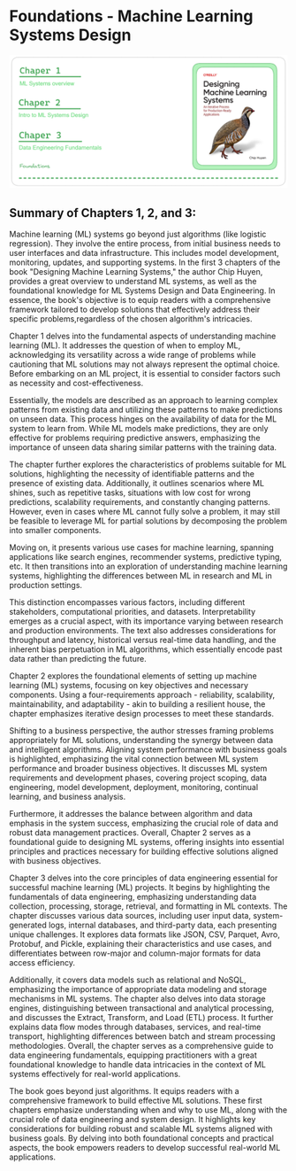 
# Foundations - Machine Learning Systems Design

<p align="center">
  <img width="800" src="../../Imgs/Chapter123_DMLS.png">
</p>

## Summary of Chapters 1, 2, and 3:

Machine learning (ML) systems go beyond just algorithms (like logistic regression). They involve the entire process, from initial business needs to user interfaces and data infrastructure. This includes model development, monitoring, updates, and supporting systems. In the first 3 chapters of the book "Designing Machine Learning Systems," the author Chip Huyen, provides a great overview to understand ML systems, as well as the foundational knowledge for ML Systems Design and Data Engineering. In essence, the book's objective is to equip readers with a comprehensive framework tailored to develop solutions that effectively address their specific problems,regardless of the chosen algorithm's intricacies.

Chapter 1 delves into the fundamental aspects of understanding machine learning (ML). It addresses the question of when to employ ML, acknowledging its versatility across a wide range of problems while cautioning that ML solutions may not always represent the optimal choice. Before embarking on an ML project, it is essential to consider factors such as necessity and cost-effectiveness.

Essentially, the models are described as an approach to learning complex patterns from existing data and utilizing these patterns to make predictions on unseen data. This process hinges on the availability of data for the ML system to learn from. While ML models make predictions, they are only effective for problems requiring predictive answers, emphasizing the importance of unseen data sharing similar patterns with the training data.

The chapter further explores the characteristics of problems suitable for ML solutions, highlighting the necessity of identifiable patterns and the presence of existing data. Additionally, it outlines scenarios where ML shines, such as repetitive tasks, situations with low cost for wrong predictions, scalability requirements, and constantly changing patterns. However, even in cases where ML cannot fully solve a problem, it may still be feasible to leverage ML for partial solutions by decomposing the problem into smaller components.

Moving on, it presents various use cases for machine learning, spanning applications like search engines, recommender systems, predictive typing, etc. It then transitions into an exploration of understanding machine learning systems, highlighting the differences between ML in research and ML in production settings.

This distinction encompasses various factors, including different stakeholders, computational priorities, and datasets. Interpretability emerges as a crucial aspect, with its importance varying between research and production environments. The text also addresses considerations for throughput and latency, historical versus real-time data handling, and the inherent bias perpetuation in ML algorithms, which essentially encode past data rather than predicting the future.

Chapter 2 explores the foundational elements of setting up machine learning (ML) systems, focusing on key objectives and necessary components. Using a four-requirements approach - reliability, scalability, maintainability, and adaptability - akin to building a resilient house, the chapter emphasizes iterative design processes to meet these standards.

Shifting to a business perspective, the author stresses framing problems appropriately for ML solutions, understanding the synergy between data and intelligent algorithms. Aligning system performance with business goals is highlighted, emphasizing the vital connection between ML system performance and broader business objectives. It discusses ML system requirements and development phases, covering project scoping, data engineering, model development, deployment, monitoring, continual learning, and business analysis.

Furthermore, it addresses the balance between algorithm and data emphasis in the system success, emphasizing the crucial role of data and robust data management practices. Overall, Chapter 2 serves as a foundational guide to designing ML systems, offering insights into essential principles and practices necessary for building effective solutions aligned with business objectives.

Chapter 3 delves into the core principles of data engineering essential for successful machine learning (ML) projects. It begins by highlighting the fundamentals of data engineering, emphasizing understanding data collection, processing, storage, retrieval, and formatting in ML contexts. The chapter discusses various data sources, including user input data, system-generated logs, internal databases, and third-party data, each presenting unique challenges. It explores data formats like JSON, CSV, Parquet, Avro, Protobuf, and Pickle, explaining their characteristics and use cases, and differentiates between row-major and column-major formats for data access efficiency. 

Additionally, it covers data models such as relational and NoSQL, emphasizing the importance of appropriate data modeling and storage mechanisms in ML systems. The chapter also delves into data storage engines, distinguishing between transactional and analytical processing, and discusses the Extract, Transform, and Load (ETL) process. It further explains data flow modes through databases, services, and real-time transport, highlighting differences between batch and stream processing methodologies. Overall, the chapter serves as a comprehensive guide to data engineering fundamentals, equipping practitioners with a great foundational knowledge to handle data intricacies in the context of ML systems effectively for real-world applications.

The book goes beyond just algorithms. It equips readers with a comprehensive framework to build effective ML solutions. These first chapters emphasize understanding when and why to use ML, along with the crucial role of data engineering and system design. It highlights key considerations for building robust and scalable ML systems aligned with business goals.
By delving into both foundational concepts and practical aspects, the book empowers readers to develop successful real-world ML applications.

